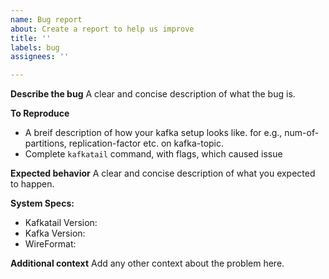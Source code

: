 ```yaml
---
name: Bug report
about: Create a report to help us improve
title: ''
labels: bug
assignees: ''

---
```


**Describe the bug**
A clear and concise description of what the bug is.

**To Reproduce**
* A breif description of how your kafka setup looks like. for e.g., num-of-partitions, replication-factor
etc. on kafka-topic.
* Complete `kafkatail` command, with flags, which caused issue

**Expected behavior**
A clear and concise description of what you expected to happen.

**System Specs:**
 - Kafkatail Version:
 - Kafka Version:
 - WireFormat:

**Additional context**
Add any other context about the problem here.
